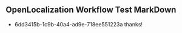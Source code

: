 ## OpenLocalization Workflow Test MarkDown
* 6dd3415b-1c9b-40a4-ad9e-718ee551223a thanks!

<!--HONumber=Sep16_HO1-->


